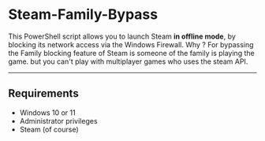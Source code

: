 # Steam-Family-Bypass

This PowerShell script allows you to launch Steam **in offline mode**, by blocking its network access via the Windows Firewall. Why ? For bypassing the Family blocking feature of Steam is someone of the family is playing the game. but you can't play with multiplayer games who uses the steam API.

---

## Requirements

- Windows 10 or 11
- Administrator privileges
- Steam (of course)
